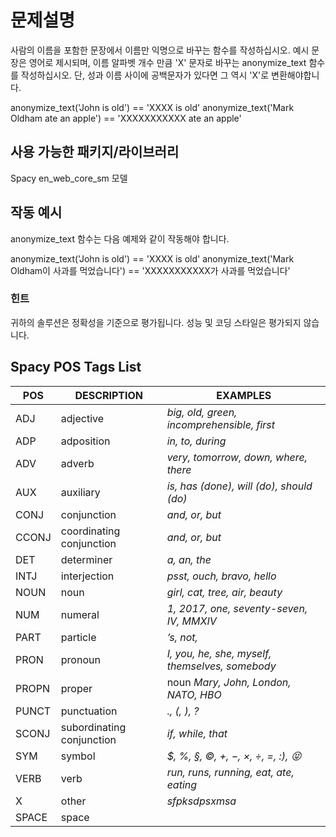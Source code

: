 # 문제설명
사람의 이름을 포함한 문장에서 이름만 익명으로 바꾸는 함수를 작성하십시오.
예시 문장은 영어로 제시되며, 이름 알파벳 개수 만큼 'X' 문자로 바꾸는 anonymize_text 함수를 작성하십시오.
단, 성과 이름 사이에 공백문자가 있다면 그 역시 'X'로 변환해야합니다.


anonymize_text('John is old') == 'XXXX is old'
anonymize_text('Mark Oldham ate an apple') == 'XXXXXXXXXXX ate an apple'

## 사용 가능한 패키지/라이브러리
Spacy en_web_core_sm 모델

## 작동 예시
anonymize_text 함수는 다음 예제와 같이 작동해야 합니다.

anonymize_text('John is old') == 'XXXX is old'
anonymize_text('Mark Oldham이 사과를 먹었습니다') == 'XXXXXXXXXXX가 사과를 먹었습니다'

### 힌트
귀하의 솔루션은 정확성을 기준으로 평가됩니다. 성능 및 코딩 스타일은 평가되지 않습니다.


## Spacy POS Tags List
|POS|DESCRIPTION|EXAMPLES|
|---|-----------|---------|
ADJ|	adjective|	*big, old, green, incomprehensible, first*|
ADP|	adposition|	*in, to, during*|
ADV|	adverb|	*very, tomorrow, down, where, there*|
AUX|	auxiliary|	*is, has (done), will (do), should (do)*|
CONJ|	conjunction|	*and, or, but*|
CCONJ|	coordinating conjunction|	*and, or, but*|
DET|	determiner|	*a, an, the*|
INTJ|	interjection|	*psst, ouch, bravo, hello*|
NOUN|	noun|	*girl, cat, tree, air, beauty*|
NUM|	numeral|	*1, 2017, one, seventy-seven, IV, MMXIV*|
PART|	particle|	*’s, not,*|
PRON|	pronoun|	*I, you, he, she, myself, themselves, somebody*|
PROPN|	proper| noun	*Mary, John, London, NATO, HBO*|
PUNCT|	punctuation|	*., (, ), ?*|
SCONJ|	subordinating conjunction|	*if, while, that*|
SYM|	symbol|	*$, %, §, ©, +, −, ×, ÷, =, :), 😝*|
VERB|	verb|	*run, runs, running, eat, ate, eating*|
X|	other|	*sfpksdpsxmsa*|
SPACE|	space|